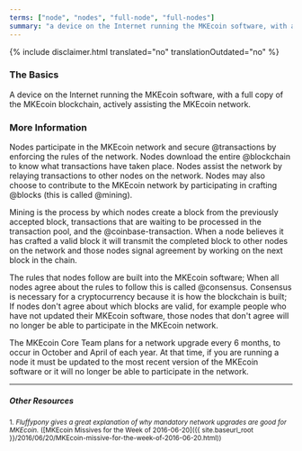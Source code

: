 ```yaml
---
terms: ["node", "nodes", "full-node", "full-nodes"]
summary: "a device on the Internet running the MKEcoin software, with a full copy of the MKEcoin blockchain, actively assisting the MKEcoin network"
---
```


{% include disclaimer.html translated="no" translationOutdated="no" %}
### The Basics

A device on the Internet running the MKEcoin software, with a full copy of the MKEcoin blockchain, actively assisting the MKEcoin network.

### More Information

Nodes participate in the MKEcoin network and secure @transactions by enforcing the rules of the network. Nodes download the entire @blockchain to know what transactions have taken place. Nodes assist the network by relaying transactions to other nodes on the network. Nodes may also choose to contribute to the MKEcoin network by participating in crafting @blocks (this is called @mining).

Mining is the process by which nodes create a block from the previously accepted block, transactions that are waiting to be processed in the transaction pool, and the @coinbase-transaction. When a node believes it has crafted a valid block it will transmit the completed block to other nodes on the network and those nodes signal agreement by working on the next block in the chain.

The rules that nodes follow are built into the MKEcoin software; When all nodes agree about the rules to follow this is called @consensus. Consensus is necessary for a cryptocurrency because it is how the blockchain is built; If nodes don't agree about which blocks are valid, for example people who have not updated their MKEcoin software, those nodes that don't agree will no longer be able to participate in the MKEcoin network.

The MKEcoin Core Team plans for a network upgrade every 6 months, to occur in October and April of each year. At that time, if you are running a node it must be updated to the most recent version of the MKEcoin software or it will no longer be able to participate in the network.

---

##### Other Resources
<sub>1. *Fluffypony gives a great explanation of why mandatory network upgrades are good for MKEcoin.* ([MKEcoin Missives for the Week of 2016-06-20]({{ site.baseurl_root }}/2016/06/20/MKEcoin-missive-for-the-week-of-2016-06-20.html))</sub>

